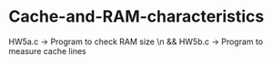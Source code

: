 # Cache-and-RAM-characteristics

HW5a.c -> Program to check RAM size \n &&
HW5b.c -> Program to measure cache lines
